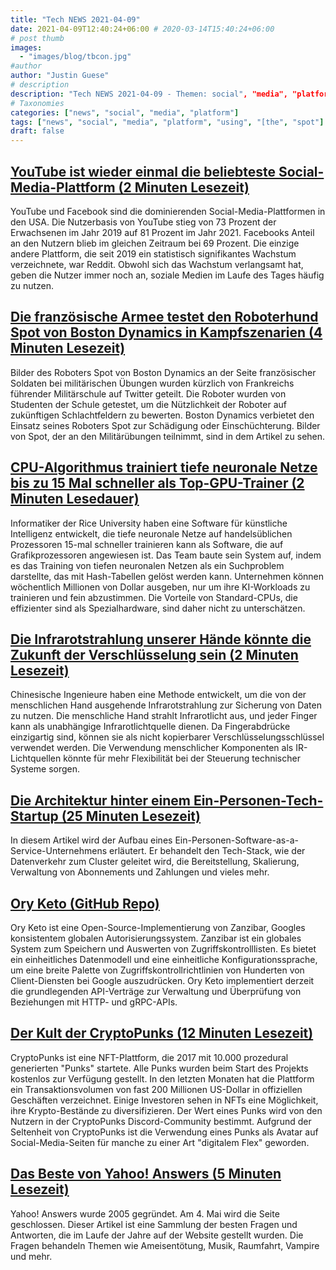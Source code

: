 ```yaml
---
title: "Tech NEWS 2021-04-09"
date: 2021-04-09T12:40:24+06:00 # 2020-03-14T15:40:24+06:00
# post thumb
images:
  - "images/blog/tbcon.jpg"
#author
author: "Justin Guese"
# description
description: "Tech NEWS 2021-04-09 - Themen: social", "media", "platform"
# Taxonomies
categories: ["news", "social", "media", "platform"]
tags: ["news", "social", "media", "platform", "using", "[the", "spot"]
draft: false
---
```


## [YouTube ist wieder einmal die beliebteste Social-Media-Plattform (2 Minuten Lesezeit)](https://www.engadget.com/pew-2021-social-media-report-youtube-facebook-162254196.html)

 YouTube und Facebook sind die dominierenden Social-Media-Plattformen in den USA. Die Nutzerbasis von YouTube stieg von 73 Prozent der Erwachsenen im Jahr 2019 auf 81 Prozent im Jahr 2021. Facebooks Anteil an den Nutzern blieb im gleichen Zeitraum bei 69 Prozent. Die einzige andere Plattform, die seit 2019 ein statistisch signifikantes Wachstum verzeichnete, war Reddit. Obwohl sich das Wachstum verlangsamt hat, geben die Nutzer immer noch an, soziale Medien im Laufe des Tages häufig zu nutzen.

## [Die französische Armee testet den Roboterhund Spot von Boston Dynamics in Kampfszenarien (4 Minuten Lesezeit)](https://www.theverge.com/2021/4/7/22371590/boston-dynamics-spot-robot-military-exercises-french-army)

 Bilder des Roboters Spot von Boston Dynamics an der Seite französischer Soldaten bei militärischen Übungen wurden kürzlich von Frankreichs führender Militärschule auf Twitter geteilt. Die Roboter wurden von Studenten der Schule getestet, um die Nützlichkeit der Roboter auf zukünftigen Schlachtfeldern zu bewerten. Boston Dynamics verbietet den Einsatz seines Roboters Spot zur Schädigung oder Einschüchterung. Bilder von Spot, der an den Militärübungen teilnimmt, sind in dem Artikel zu sehen.

## [CPU-Algorithmus trainiert tiefe neuronale Netze bis zu 15 Mal schneller als Top-GPU-Trainer (2 Minuten Lesedauer)](https://techxplore.com/news/2021-04-rice-intel-optimize-ai-commodity.html)

 Informatiker der Rice University haben eine Software für künstliche Intelligenz entwickelt, die tiefe neuronale Netze auf handelsüblichen Prozessoren 15-mal schneller trainieren kann als Software, die auf Grafikprozessoren angewiesen ist. Das Team baute sein System auf, indem es das Training von tiefen neuronalen Netzen als ein Suchproblem darstellte, das mit Hash-Tabellen gelöst werden kann. Unternehmen können wöchentlich Millionen von Dollar ausgeben, nur um ihre KI-Workloads zu trainieren und fein abzustimmen. Die Vorteile von Standard-CPUs, die effizienter sind als Spezialhardware, sind daher nicht zu unterschätzen.

## [Die Infrarotstrahlung unserer Hände könnte die Zukunft der Verschlüsselung sein (2 Minuten Lesezeit)](https://interestingengineering.com/infrared-radiation-from-our-hands-could-be-the-future-of-encryption)

 Chinesische Ingenieure haben eine Methode entwickelt, um die von der menschlichen Hand ausgehende Infrarotstrahlung zur Sicherung von Daten zu nutzen. Die menschliche Hand strahlt Infrarotlicht aus, und jeder Finger kann als unabhängige Infrarotlichtquelle dienen. Da Fingerabdrücke einzigartig sind, können sie als nicht kopierbarer Verschlüsselungsschlüssel verwendet werden. Die Verwendung menschlicher Komponenten als IR-Lichtquellen könnte für mehr Flexibilität bei der Steuerung technischer Systeme sorgen.

## [Die Architektur hinter einem Ein-Personen-Tech-Startup (25 Minuten Lesezeit)](https://anthonynsimon.com/blog/one-man-saas-architecture/)

 In diesem Artikel wird der Aufbau eines Ein-Personen-Software-as-a-Service-Unternehmens erläutert. Er behandelt den Tech-Stack, wie der Datenverkehr zum Cluster geleitet wird, die Bereitstellung, Skalierung, Verwaltung von Abonnements und Zahlungen und vieles mehr.

## [Ory Keto (GitHub Repo)](https://github.com/ory/keto)

 Ory Keto ist eine Open-Source-Implementierung von Zanzibar, Googles konsistentem globalen Autorisierungssystem. Zanzibar ist ein globales System zum Speichern und Auswerten von Zugriffskontrolllisten. Es bietet ein einheitliches Datenmodell und eine einheitliche Konfigurationssprache, um eine breite Palette von Zugriffskontrollrichtlinien von Hunderten von Client-Diensten bei Google auszudrücken. Ory Keto implementiert derzeit die grundlegenden API-Verträge zur Verwaltung und Überprüfung von Beziehungen mit HTTP- und gRPC-APIs.

## [Der Kult der CryptoPunks (12 Minuten Lesezeit)](https://techcrunch.com/2021/04/08/the-cult-of-cryptopunks/)

 CryptoPunks ist eine NFT-Plattform, die 2017 mit 10.000 prozedural generierten "Punks" startete. Alle Punks wurden beim Start des Projekts kostenlos zur Verfügung gestellt. In den letzten Monaten hat die Plattform ein Transaktionsvolumen von fast 200 Millionen US-Dollar in offiziellen Geschäften verzeichnet. Einige Investoren sehen in NFTs eine Möglichkeit, ihre Krypto-Bestände zu diversifizieren. Der Wert eines Punks wird von den Nutzern in der CryptoPunks Discord-Community bestimmt. Aufgrund der Seltenheit von CryptoPunks ist die Verwendung eines Punks als Avatar auf Social-Media-Seiten für manche zu einer Art "digitalem Flex" geworden.

## [Das Beste von Yahoo! Answers (5 Minuten Lesezeit)](https://www.theverge.com/22368753/yahoo-answers-best-funny-shut-down)

 Yahoo! Answers wurde 2005 gegründet. Am 4. Mai wird die Seite geschlossen. Dieser Artikel ist eine Sammlung der besten Fragen und Antworten, die im Laufe der Jahre auf der Website gestellt wurden. Die Fragen behandeln Themen wie Ameisentötung, Musik, Raumfahrt, Vampire und mehr.

